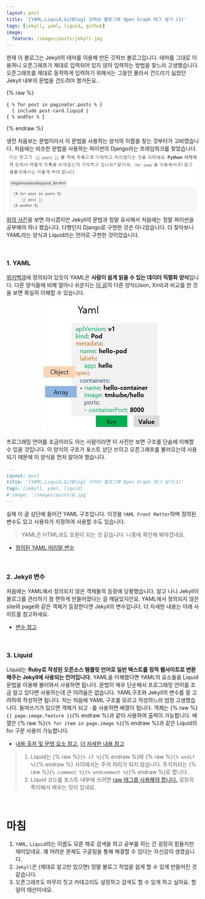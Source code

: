 ```yaml
---
layout: post
title: '[YAML,Liquid,GitBlog] 깃허브 블로그에 Open Graph 태그 넣기 (1)'
tags: [jekyll, yaml, liquid, github]
image: 
  feature: /images/posts/jekyll.jpg
---
```


현재 이 블로그는 Jekyll의 테마를 이용해 만든 깃허브 블로그입니다. 테마를 그대로 이용하니 오픈그래프가 제대로 입력되어 있지 않아 입력하는 방법을 찾느라 고생했습니다. 오픈그래프를 제대로 동작하게 입력하기 위해서는 그동안 몰라서 건드리기 싫었던 Jekyll 내부의 문법을 건드려야 했거든요..


{% raw %}
```
{ % for post in paginator.posts % }
  { include post-card.liquid }
{ % endfor % }
```
{% endraw %}


생전 처음보는 문법이라서 이 문법을 사용하는 양식의 이름을 찾는 것부터가 고비였습니다. 처음에는 비슷한 문법을 사용하는 파이썬의 Django라는 프레임워크를 찾았습니다.
![Django](/images/posts/2020-08-25/django.png)
[위의 사진](https://tutorial.djangogirls.org/ko/django_templates/)을 보면 아시겠지만 Jekyll의 문법과 정말 유사해서 처음에는 정말 파이썬을 공부해야 하나 했습니다. 다행인지 Django로 구현한 것은 아니었습니다. 더 찾아보니 YAML라는 양식과 Liquid라는 언어로 구현한 것이었습니다.

<br>

### 1. YAML
[위키백과](https://ko.wikipedia.org/wiki/YAML)에 정의되어 있듯이 YAML은 **사람이 쉽게 읽을 수 있는 데이터 직렬화 양식**입니다. 다른 양식들에 비해 얼마나 쉬운지는 [이 글](https://www.inflearn.com/questions/16184)의 다른 양식(Json, Xml)과 비교를 한 것을 보면 확실히 이해할 수 있습니다.
<p align="center"><img src="/images/posts/2020-08-25/yaml.jpg" alt="YAML"></p>
프로그래밍 언어를 조금이라도 아는 사람이라면 이 사진만 보면 구조를 단숨에 이해할 수 있을 것입니다. 이 양식의 구조가 포스트 상단 쓰이고 오픈그래프를 불러오는데 사용되기 때문에 이 양식을 먼저 알아야 했습니다.

```markdown
---
layout: post
title: '[YAML,Liquid,GitBlog] 깃허브 블로그에 Open Graph 태그 넣기(1)'
tags: [jekyll, yaml, liquid]
# image: '/images/posts/8.jpg'
---
```

실제 이 글 상단에 들어간 YAML 구조입니다. 이것을 `YAML Front Matter`하며 정의된 변수도 있고 사용자가 지정하여 사용할 수도 있습니다.
> YAML은 HTML과도 호환이 되는 것 같습니다. 나중에 확인해 봐야겠네요.
- [정의된 YAML 머리말 변수](https://jekyllrb.com/docs/front-matter/)

<br>

### 2. Jekyll 변수
처음에는 YAML에서 정의되지 않은 객체들의 등장에 당황했습니다. 알고 나니 Jekyll이 블로그를 관리하기 참 편하게 만들어졌다는 걸 깨달았지만요. YAML에서 정의되지 않은 site와 page와 같은 객체가 등장한다면 Jekyll의 변수입니다. 더 자세한 내용는 아래 사이트를 참고하세요.
- [변수 참고](http://jekyllrb-ko.github.io/docs/variables/)

<br>

### 3. Liquid
Liquid는 **Ruby로 작성된 오픈소스 템플릿 언어로 일반 텍스트를 정적 웹사이트로 변환해주는 Jekyll에 사용되는 언어입니다.**
YAML을 이해했다면 YAML의 요소들을 Liquid 문법을 이용해 불러와서 사용하면 됩니다. 문법이 매우 단순해서 프로그래밍 언어를 조금 알고 있다면 사용하는데 큰 어려움은 없습니다. YAML구조와 Jekyll의 변수를 잘 고려하여 작성하면 됩니다.
저는 처음에 YAML 구조를 모르고 작성하느라 엄청 고생했습니다. 들여쓰기가 있으면 객체가 되고 `-`를 사용하면 배열이 됩니다. 객체는 {% raw %}`{{ page.image.feature }}`{% endraw %}과 같이 사용하여 출력이 가능합니다. 배열은 {% raw %}`{% for item in page.image %}`{% endraw %}과 같은 Liquid의 for 구문 사용이 가능합니다.
- [내용 출처 및 문법 요소 참고](https://goodgid.github.io/What-is-Liquid-Grammer/), [더 자세한 내용 참고](https://jekyllrb.com/docs/includes/)
> 1. Liquid는 {% raw %}`{% if %}`{% endraw %}와 {% raw %}`{% endif %}`{% endraw %} 사이에서는 주석 처리가 되지 않습니다. 주석처리는 {% raw %}`{% comment %}{% endcomment %}`{% endraw %}로 합니다.
> 2. Liquid 코드를 포스트 내부에 쓰려면 [raw 태그를 사용해야 합니다.](https://shopify.github.io/liquid/tags/raw/) 굉장히 특이해서 배우는 맛이 있네요.


<br>

# 마침
1. `YAML`, `Liquid`라는 이름도 모른 채로 검색을 하고 공부를 하는 건 굉장히 힘들지만 재미있네요. 꽤 어려운 문제도 구글링을 통해 해결할 수 있다는 자신감이 생겼습니다.
2. `Jekyll`은 (제대로 알고만 있으면) 정말 블로그 작업을 쉽게 할 수 있게 만들어진 것 같습니다.
3. 오픈그래프도 마무리 짓고 카테고리도 설정하고 검색도 할 수 있게 하고 싶어요. 할 일이 태산이네요.